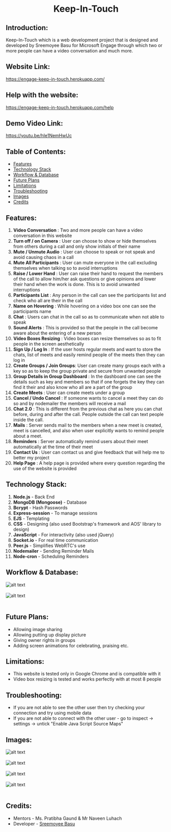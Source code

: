 <h1 align="center"><b>Keep-In-Touch</b></h1>
<p align="center">
</p>

## Introduction:
  Keep-In-Touch which is a web development project that is designed and developed by Sreemoyee Basu for Microsoft Engage through which two or more people can have a video conversation and much more.

## Website Link:
  https://engage-keep-in-touch.herokuapp.com/
  
## Help with the website:
  https://engage-keep-in-touch.herokuapp.com/help

## Demo Video Link:
  https://youtu.be/hIe1NemHwUc

## Table of Contents:
* [ Features ](#features)
* [Technology Stack](#technologystack)
* [Workflow & Database](#models) 
* [Future Plans](#futureplans)
* [Limitations](#limitations)
* [Troubleshooting](#troubleshooting)
* [Images](#images)
* [Credits](#credits)



## <a name="features"></a>Features:
1) <b>Video Conversation</b> : Two and more people can have a video conversation in this website
2) <b>Turn off / on Camera</b> : User can choose to show or hide themselves from others during a call and only show initials of their name
3) <b>Mute / Unmute Audio</b> : User can choose to speak or not speak and avoid causing chaos in a call
4) <b>Mute All Participants</b> : User can mute everyone in the call excluding themselves when talking so to avoid interruptions
5) <b>Raise / Lower Hand</b> : User can raise their hand to request the members of the call to allow him/her ask questions or give opinions and lower their hand when the work is done. This is to avoid unwanted interruptions
6) <b>Participants List</b> : Any person in the call can see the participants list and check who all are their in the call
7) <b>Name on Hovering</b> : While hovering on a video box one can see the participants name
8) <b>Chat</b> : Users can chat in the call so as to communicate when not able to speak
9) <b>Sound Alerts</b> : This is provided so that the people in the call become aware about the entering of a new person
10) <b>Video Boxes Resizing</b> : Video boxes can resize themselves so as to fit people in the screen aesthetically
11) <b>Sign Up / Log In</b> : If the user hosts regular meets and want to store the chats, list of meets and easily remind people of the meets then they can log in
12) <b>Create Groups / Join Groups</b>: User can create many groups each with a key so as to keep the group private and secure from unwanted people
13) <b>Group Details in Group Dashboard</b> : In the dashboard one can see the details such as key and members so that if one forgets the key they can find it their and also know who all are a part of the group
14) <b>Create Meets</b> : User can create meets under a group
15) <b>Cancel / Undo Cancel</b> : If someone wants to cancel a meet they can do so and by nodemailer the members will receive a mail
16) <b>Chat 2.0</b> : This is different from the previous chat as here you can chat before, during and after the call. People outside the call can text people inside the call.
17) <b>Mails</b> : Server sends mail to the members when a new meet is created, meet is cancelled, and also when user explicitly wants to remind people about a meet.
18) <b>Reminders</b> : Server automatically remind users about their meet automatically at the time of their meet
19) <b>Contact Us</b> : User can contact us and give feedback that will help me to better my project
20) <b>Help Page</b> : A help page is provided where every question regarding the use of the website is provided

## <a name="technologystack"></a>Technology Stack:
  1) <b>Node.js</b>  - Back End
  2) <b>MongoDB (Mongoose)</b> - Database
  3) <b>Bcrypt</b> - Hash Passwords
  4) <b>Express-session</b> - To manage sessions
  5) <b>EJS</b> - Templating 
  6) <b>CSS</b> - Designing (also used Bootstrap's framework and AOS' library to design)
  7) <b>JavaScript</b> - For interactivity (also used jQuery)
  8) <b>Socket.io</b> - For real time communication
  9) <b>Peer.js</b> - Simplifies WebRTC's use
  10) <b>Nodemailer</b> - Sending Reminder Mails
  11) <b>Node-cron</b> - Scheduling Reminders 

## <a name="models"></a>Workflow & Database:
 ![alt text](https://github.com/sreebasu05/engage-keep-in-touch/blob/master/static/images/model-1.png)<br><br>
 ![alt text](https://github.com/sreebasu05/engage-keep-in-touch/blob/master/static/images/model-2.png)<br><br>
 
 ## <a name="futureplans"></a>Future Plans:
 * Allowing image sharing
 * Allowing putting up display picture
 * Giving owner rights in groups
 * Adding screen animations for celebrating, praising etc.

  ## <a name="limitaions"></a>Limitations:
* This website is tested only in Google Chrome and is compatible with it
* Video box resizing is tested and works perfectly with at most 8 people

## <a name="troubleshooting"></a>Troubleshooting:
 * If you are not able to see the other user then try checking your connection and try using mobile data
 * If you are not able to connect with the other user - go to inspect -> settings -> untick "Enable Java Script Source Maps"

## <a name="images"></a>Images:
![alt text](https://github.com/sreebasu05/engage-keep-in-touch/blob/master/static/images/image-1.png)<br><br>
![alt text](https://github.com/sreebasu05/engage-keep-in-touch/blob/master/static/images/image-2.png)<br><br>
![alt text](https://github.com/sreebasu05/engage-keep-in-touch/blob/master/static/images/image-3.png)<br><br>
![alt text](https://github.com/sreebasu05/engage-keep-in-touch/blob/master/static/images/image-4.png)<br><br>

## <a name="credits"></a>Credits:
* Mentors - Ms. Pratibha Gaund & Mr Naveen Luhach
* Developer - [Sreemoyee Basu](https://github.com/sreebasu05)
